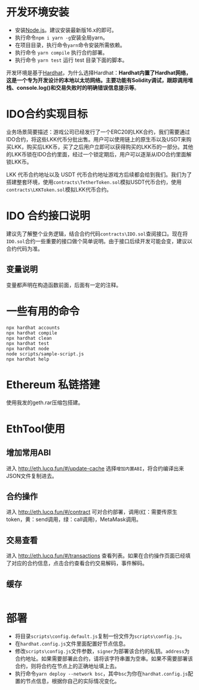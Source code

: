# 开发环境安装
* 安装[Node.js](https://nodejs.org/zh-cn/)。建议安装最新版16.x的即可。
* 执行命令`npm i yarn -g`安装全局yarn。
* 在项目目录，执行命令`yarn`命令安装所需依赖。
* 执行命令 `yarn compile` 执行合约部署。
* 执行命令 `yarn test` 运行 test 目录下面的脚本。

开发环境是基于[Hardhat](https://learnblockchain.cn/docs/hardhat/getting-started/)，为什么选择Hardhat：**Hardhat内置了Hardhat网络，这是一个专为开发设计的本地以太坊网络。主要功能有Solidity调试，跟踪调用堆栈、console.log()和交易失败时的明确错误信息提示等**。

# IDO合约实现目标
业务场景简要描述：游戏公司已经发行了一个ERC20的LKK合约，我们需要通过IDO合约，将这些LKK代币分批出售。用户可以使用链上的原生币以及USDT来购买LKK，购买后LKK币，买了之后用户立即可以获得购买的LKK币的一部分。其他的LKK币锁在IDO合约里面，经过一个锁定期后，用户可以逐渐从IDO合约里面解锁LKK币。

LKK 代币合约地址以及 USDT 代币合约地址游戏方后续都会给到我们。我们为了搭建整套环境，使用`contracts\TetherToken.sol`模拟USDT代币合约，使用`contracts\LKKToken.sol`模拟LKK代币合约。

# IDO 合约接口说明
建议先了解整个业务逻辑，结合合约代码`contracts\IDO.sol`查阅接口。现在将`IDO.sol`合约一些重要的接口做个简单说明。由于接口后续开发可能会变，建议以合约代码为准。

## 变量说明
变量都声明在构造函数前面，后面有一定的注释。

# 一些有用的命令
```shell
npx hardhat accounts
npx hardhat compile
npx hardhat clean
npx hardhat test
npx hardhat node
node scripts/sample-script.js
npx hardhat help
```

# Ethereum 私链搭建
使用我发的geth.rar压缩包搭建。

# EthTool使用

## 增加常用ABI
进入 http://eth.lucq.fun/#/update-cache 选择`增加内置ABI`，将合约编译出来JSON文件复制进去。

## 合约操作
进入 http://eth.lucq.fun/#/contract 可对合约部署，调用(红：需要传原生token，黄：send调用，绿：call调用)，MetaMask调用。

## 交易查看
进入 http://eth.lucq.fun/#/transactions 查看列表。如果在合约操作页面已经填了对应的合约信息，点击合约查看合约交易解码，事件解码。

## 缓存
```json

```

# 部署
* 将目录`scripts\config.default.js`复制一份文件为`scripts\config.js`。
* 在`hardhat.config.js`文件里面配置好节点信息。
* 修改`scripts\config.js`文件参数，`signer`为部署该合约的私钥。`address`为合约地址。如果需要部署此合约，请将该字符串置为空串。如果不需要部署该合约，则将合约在节点上的正确地址填上去。
* 执行命令`yarn deploy --network bsc`，其中`bsc`为你在`hardhat.config.js`配置的节点信息，根据你自己的实际情况变化。

